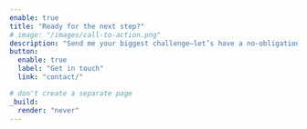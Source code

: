 ```yaml
---
enable: true
title: "Ready for the next step?"
# image: "/images/call-to-action.png"
description: "Send me your biggest challenge—let’s have a no-obligation conversation and find the best solution together!"
button:
  enable: true
  label: "Get in touch"
  link: "contact/"

# don't create a separate page
_build:
  render: "never"
---
```

